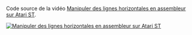 Code source de la vidéo [Manipuler des lignes horizontales en assembleur sur Atari ST](https://www.youtube.com/watch?v=Rx8Mg0lt1zA&list=PLpqOJeWrMJfRF8UMTGOHvmcagQlvo-zUo).

[![Manipuler des lignes horizontales en assembleur sur Atari ST](https://img.youtube.com/vi/Rx8Mg0lt1zA/0.jpg "Manipuler des lignes horizontales en assembleur sur Atari ST")](https://www.youtube.com/watch?v=Rx8Mg0lt1zA&list=PLpqOJeWrMJfRF8UMTGOHvmcagQlvo-zUo)
